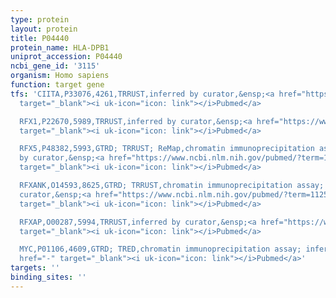 ```yaml
---
type: protein
layout: protein
title: P04440
protein_name: HLA-DPB1
uniprot_accession: P04440
ncbi_gene_id: '3115'
organism: Homo sapiens
function: target gene
tfs: 'CIITA,P33076,4261,TRRUST,inferred by curator,&ensp;<a href="https://www.ncbi.nlm.nih.gov/pubmed/?term=11889043%5Buid%5D"
  target="_blank"><i uk-icon="icon: link"></i>Pubmed</a>

  RFX1,P22670,5989,TRRUST,inferred by curator,&ensp;<a href="https://www.ncbi.nlm.nih.gov/pubmed/?term=11889043%5Buid%5D"
  target="_blank"><i uk-icon="icon: link"></i>Pubmed</a>

  RFX5,P48382,5993,GTRD; TRRUST; ReMap,chromatin immunoprecipitation assay; inferred
  by curator,&ensp;<a href="https://www.ncbi.nlm.nih.gov/pubmed/?term=11258423%5Buid%5D"
  target="_blank"><i uk-icon="icon: link"></i>Pubmed</a>

  RFXANK,O14593,8625,GTRD; TRRUST,chromatin immunoprecipitation assay; inferred by
  curator,&ensp;<a href="https://www.ncbi.nlm.nih.gov/pubmed/?term=11258423%5Buid%5D"
  target="_blank"><i uk-icon="icon: link"></i>Pubmed</a>

  RFXAP,O00287,5994,TRRUST,inferred by curator,&ensp;<a href="https://www.ncbi.nlm.nih.gov/pubmed/?term=11258423%5Buid%5D"
  target="_blank"><i uk-icon="icon: link"></i>Pubmed</a>

  MYC,P01106,4609,GTRD; TRED,chromatin immunoprecipitation assay; inferred by curator,&ensp;<a
  href="-" target="_blank"><i uk-icon="icon: link"></i>Pubmed</a>'
targets: ''
binding_sites: ''
---
```

